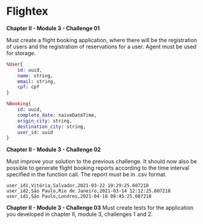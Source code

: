 # Flightex

**Chapter II - Module 3 - Challenge 01**

Must create a flight booking application, where there will be the registration of users and the registration of reservations for a user. 
Agent must be used for storage.

```Elixir
%User{
	id: uuid,
	name: string,
	email: string,
	cpf: cpf
}

%Booking{
	id: uuid,
	complete_date: naiveDateTime,
	origin_city: string,
	destination_city: string,
	user_id: uuid
}
```

**Chapter II - Module 3 - Challenge 02**

Must improve your solution to the previous challenge. It should now also be possible to generate flight booking reports according to the time interval specified in the function call.
The report must be in .csv format.

```CSV
user_id1,Vitória,Salvador,2021-03-22 19:29:25.607218
user_id2,São Paulo,Rio de Janeiro,2021-03-14 12:12:25.607218
user_id1,São Paulo,Londres,2021-04-18 08:45:25.607218
```

**Chapter II - Module 3 - Challenge 03**
Must create tests for the application you developed in chapter II, module 3, challenges 1 and 2.